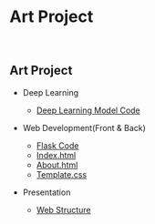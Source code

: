 # Art Project
<br>

## Art Project
- Deep Learning
    - [Deep Learning Model Code](https://github.com/Yedam101/artProject/blob/master/Art_Project/Deep_Learning/mobilenet_%EC%BD%94%EB%93%9C%EB%A6%AC%EB%B7%B0.py)

- Web Development(Front & Back)
    - [Flask Code](https://github.com/Yedam101/Project/blob/master/Art_Project/Web/app.py)
    - [Index.html](https://github.com/Yedam101/Project/blob/master/Art_Project/Web/templates/index.html)
    - [About.html](https://github.com/Yedam101/Project/blob/master/Art_Project/Web/templates/about.html)
    - [Template.css](https://github.com/Yedam101/Project/blob/master/Art_Project/Web/static/css/templatemo-style.css)

- Presentation
    - [Web Structure](https://github.com/Yedam101/Project/blob/master/Art_Project/Presentation/Web_Structure.pdf)

<br>
